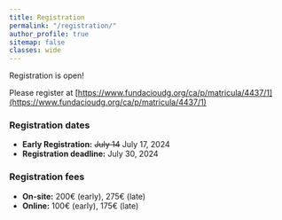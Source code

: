 ```yaml
---
title: Registration
permalink: "/registration/"
author_profile: true
sitemap: false
classes: wide
---
```


Registration is open!

Please register at [https://www.fundacioudg.org/ca/p/matricula/4437/1](https://www.fundacioudg.org/ca/p/matricula/4437/1)

### Registration dates
- **Early Registration:** ~~July 14~~ July 17, 2024
- **Registration deadline:** July 30, 2024

### Registration fees
- **On-site:** 200€ (early), 275€ (late)
- **Online:** 100€ (early), 175€ (late)



